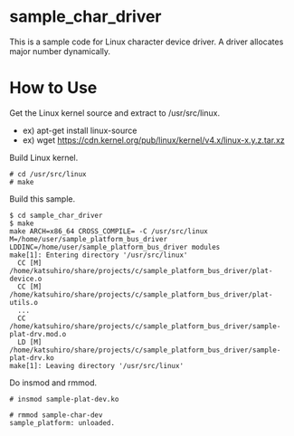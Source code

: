 # sample_char_driver

This is a sample code for Linux character device driver.
A driver allocates major number dynamically.

# How to Use

Get the Linux kernel source and extract to /usr/src/linux.

* ex) apt-get install linux-source
* ex) wget https://cdn.kernel.org/pub/linux/kernel/v4.x/linux-x.y.z.tar.xz

Build Linux kernel.

    # cd /usr/src/linux
    # make

Build this sample.

    $ cd sample_char_driver
    $ make
    make ARCH=x86_64 CROSS_COMPILE= -C /usr/src/linux M=/home/user/sample_platform_bus_driver LDDINC=/home/user/sample_platform_bus_driver modules
    make[1]: Entering directory '/usr/src/linux'
      CC [M]  /home/katsuhiro/share/projects/c/sample_platform_bus_driver/plat-device.o
      CC [M]  /home/katsuhiro/share/projects/c/sample_platform_bus_driver/plat-utils.o
      ...
      CC      /home/katsuhiro/share/projects/c/sample_platform_bus_driver/sample-plat-drv.mod.o
      LD [M]  /home/katsuhiro/share/projects/c/sample_platform_bus_driver/sample-plat-drv.ko
    make[1]: Leaving directory '/usr/src/linux'

Do insmod and rmmod.

    # insmod sample-plat-dev.ko
    
    # rmmod sample-char-dev
    sample_platform: unloaded.
